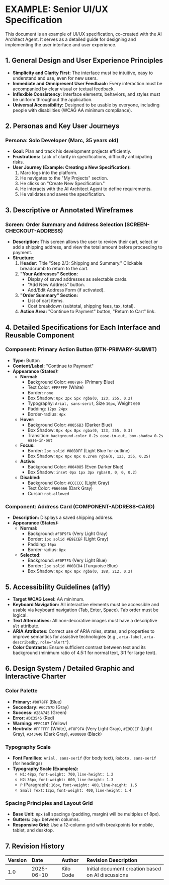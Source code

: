 # EXAMPLE: Senior UI/UX Specification

This document is an example of UI/UX specification, co-created with the AI Architect Agent. It serves as a detailed guide for designing and implementing the user interface and user experience.

## 1. General Design and User Experience Principles

*   **Simplicity and Clarity First:** The interface must be intuitive, easy to understand and use, even for new users.
*   **Immediate and Omnipresent User Feedback:** Every interaction must be accompanied by clear visual or textual feedback.
*   **Inflexible Consistency:** Interface elements, behaviors, and styles must be uniform throughout the application.
*   **Universal Accessibility:** Designed to be usable by everyone, including people with disabilities (WCAG AA minimum compliance).

## 2. Personas and Key User Journeys

### Persona: Solo Developer (Marc, 35 years old)

*   **Goal:** Plan and track his development projects efficiently.
*   **Frustrations:** Lack of clarity in specifications, difficulty anticipating risks.
*   **User Journey (Example: Creating a New Specification):**
    1.  Marc logs into the platform.
    2.  He navigates to the "My Projects" section.
    3.  He clicks on "Create New Specification."
    4.  He interacts with the AI Architect Agent to define requirements.
    5.  He validates and saves the specification.

## 3. Descriptive or Annotated Wireframes

### Screen: Order Summary and Address Selection (SCREEN-CHECKOUT-ADDRESS)

*   **Description:** This screen allows the user to review their cart, select or add a shipping address, and view the total amount before proceeding to payment.
*   **Structure:**
    1.  **Header:** Title "Step 2/3: Shipping and Summary." Clickable breadcrumb to return to the cart.
    2.  **"Your Addresses" Section:**
        *   Display of saved addresses as selectable cards.
        *   "Add New Address" button.
        *   Add/Edit Address Form (if activated).
    3.  **"Order Summary" Section:**
        *   List of cart items.
        *   Cost breakdown (subtotal, shipping fees, tax, total).
    4.  **Action Area:** "Continue to Payment" button, "Return to Cart" link.

## 4. Detailed Specifications for Each Interface and Reusable Component

### Component: Primary Action Button (BTN-PRIMARY-SUBMIT)

*   **Type:** Button
*   **Content/Label:** "Continue to Payment"
*   **Appearance (States):**
    *   **Normal:**
        *   Background Color: `#007BFF` (Primary Blue)
        *   Text Color: `#FFFFFF` (White)
        *   Border: `none`
        *   Box Shadow: `0px 2px 5px rgba(0, 123, 255, 0.2)`
        *   Typography: `Arial, sans-serif`, Size `16px`, Weight `600`
        *   Padding: `12px 24px`
        *   Border-radius: `4px`
    *   **Hover:**
        *   Background Color: `#0056B3` (Darker Blue)
        *   Box Shadow: `0px 4px 8px rgba(0, 123, 255, 0.3)`
        *   Transition: `background-color 0.2s ease-in-out, box-shadow 0.2s ease-in-out`
    *   **Focus:**
        *   Border: `2px solid #80BDFF` (Light Blue for outline)
        *   Box Shadow: `0px 0px 0px 0.2rem rgba(0, 123, 255, 0.25)`
    *   **Active:**
        *   Background Color: `#004085` (Even Darker Blue)
        *   Box Shadow: `inset 0px 1px 3px rgba(0, 0, 0, 0.2)`
    *   **Disabled:**
        *   Background Color: `#CCCCCC` (Light Gray)
        *   Text Color: `#666666` (Dark Gray)
        *   Cursor: `not-allowed`

### Component: Address Card (COMPONENT-ADDRESS-CARD)

*   **Description:** Displays a saved shipping address.
*   **Appearance (States):**
    *   **Normal:**
        *   Background: `#F8F9FA` (Very Light Gray)
        *   Border: `1px solid #E9ECEF` (Light Gray)
        *   Padding: `16px`
        *   Border-radius: `8px`
    *   **Selected:**
        *   Background: `#E0F7FA` (Very Light Blue)
        *   Border: `2px solid #00BCD4` (Turquoise Blue)
        *   Box Shadow: `0px 0px 8px rgba(0, 188, 212, 0.2)`

## 5. Accessibility Guidelines (a11y)

*   **Target WCAG Level:** AA minimum.
*   **Keyboard Navigation:** All interactive elements must be accessible and usable via keyboard navigation (Tab, Enter, Space). Tab order must be logical.
*   **Text Alternatives:** All non-decorative images must have a descriptive `alt` attribute.
*   **ARIA Attributes:** Correct use of ARIA roles, states, and properties to improve semantics for assistive technologies (e.g., `aria-label`, `aria-describedby`, `role="alert"`).
*   **Color Contrasts:** Ensure sufficient contrast between text and its background (minimum ratio of 4.5:1 for normal text, 3:1 for large text).

## 6. Design System / Detailed Graphic and Interactive Charter

### Color Palette

*   **Primary:** `#007BFF` (Blue)
*   **Secondary:** `#6C757D` (Gray)
*   **Success:** `#28A745` (Green)
*   **Error:** `#DC3545` (Red)
*   **Warning:** `#FFC107` (Yellow)
*   **Neutrals:** `#FFFFFF` (White), `#F8F9FA` (Very Light Gray), `#E9ECEF` (Light Gray), `#343A40` (Dark Gray), `#000000` (Black)

### Typography Scale

*   **Font Families:** `Arial, sans-serif` (for body text), `Roboto, sans-serif` (for headings)
*   **Typography Scale (Examples):**
    *   `H1`: `48px`, `font-weight: 700`, `line-height: 1.2`
    *   `H2`: `36px`, `font-weight: 600`, `line-height: 1.3`
    *   `P` (Paragraph): `16px`, `font-weight: 400`, `line-height: 1.5`
    *   `Small Text`: `12px`, `font-weight: 400`, `line-height: 1.4`

### Spacing Principles and Layout Grid

*   **Base Unit:** `8px` (all spacings (padding, margin) will be multiples of 8px).
*   **Gutters:** `24px` between columns.
*   **Responsive Grid:** Use a 12-column grid with breakpoints for mobile, tablet, and desktop.

## 7. Revision History

| Version | Date       | Author    | Revision Description                                     |
| :------ | :--------- | :-------- | :------------------------------------------------------- |
| 1.0     | 2025-06-10 | Kilo Code | Initial document creation based on AI discussions        |